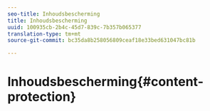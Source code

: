 ```yaml
---
seo-title: Inhoudsbescherming
title: Inhoudsbescherming
uuid: 100935cb-2b4c-45d7-839c-7b357b065377
translation-type: tm+mt
source-git-commit: bc35da8b258056809ceaf18e33bed631047bc81b

---
```



# Inhoudsbescherming{#content-protection}

